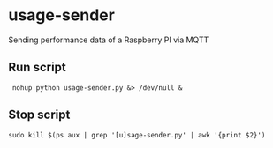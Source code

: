 # usage-sender
Sending performance data of a Raspberry PI via MQTT

## Run script
``` nohup python usage-sender.py &> /dev/null &```

## Stop script
```sudo kill $(ps aux | grep '[u]sage-sender.py' | awk '{print $2}')```
